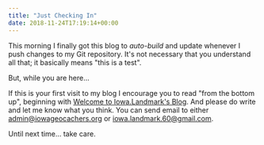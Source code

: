 ```yaml
---
title: "Just Checking In"
date: 2018-11-24T17:19:14+00:00
---
```


This morning I finally got this blog to *auto-build* and update whenever I push changes to my Git repository. It's not necessary that you understand all that; it basically means "this is a test".

But, while you are here... 

If this is your first visit to my blog I encourage you to read "from the bottom up", beginning with [Welcome to Iowa.Landmark's Blog](https://iowageocachers.org/blog/post/welcome-to-iowa-landmarks-blog/).  And please do write and let me know what you think.  You can send email to either [admin@iowageocachers.org](mailto:admin@iowageocachers.org) or [iowa.landmark.60@gmail.com](mailto:iowa.landmark.60@gmail.com).

Until next time... take care.
